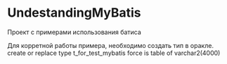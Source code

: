 UndestandingMyBatis
===================
Проект с примерами использования батиса

Для корретной работы примера, необходимо создать тип в оракле.
create or replace type t_for_test_mybatis force is table of varchar2(4000)
